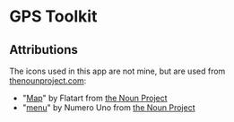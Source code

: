 #  GPS Toolkit

## Attributions

The icons used in this app are not mine, but are used from [thenounproject.com](https://thenounproject.com/):
* "[Map](https://thenounproject.com/search/?q=map&i=2404959)" by Flatart from [the Noun Project](https://thenounproject.com/)
* "[menu](https://thenounproject.com/search/?q=menu&i=1111407)" by Numero Uno from [the Noun Project](https://thenounproject.com/)
